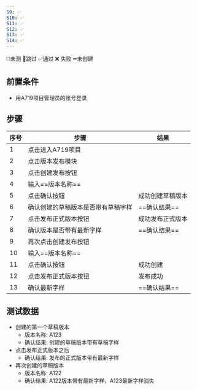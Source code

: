 ```yaml
---
S9: ✅
S10: ✅
S11: ✅
S12: ✅
S13: ✅
S14: ✅
---
```

◻️未测    🚫跳过     ✅通过    ❌ 失败    ➖未创建

## 前置条件

- 用A719项目管理员的账号登录

## 步骤

| 序号  | 步骤                | 结果       |
| --- | ----------------- | -------- |
| 1   | 点击进入A719项目        |          |
| 2   | 点击版本发布模块          |          |
| 3   | 点击创建发布按钮          |          |
| 4   | 输入==版本名称==        |          |
| 5   | 点击确认按钮            | 成功创建草稿版本 |
| 6   | 确认创建的草稿版本是否带有草稿字样 | ==确认结果== |
| 7   | 点击发布正式版本按钮        | 成功发布正式版本 |
| 8   | 确认版本是否带有最新字样      | ==确认结果== |
| 9   | 再次点击创建发布按钮        |          |
| 10  | 输入==版本名称==        |          |
| 11  | 点击确认按钮            | 成功创建     |
| 12  | 点击发布正式版本按钮        | 发布成功     |
| 13  | 确认最新字样            | ==确认结果== |

## 测试数据

- 创建的第一个草稿版本
	- 版本名称: A123
	- 确认结果: 创建的草稿版本带有草稿字样
- 点击发布正式版本之后
	- 确认结果: 发布的正式版本带有最新字样
- 再次创建的草稿版本
	- 版本名称: A122
	- 确认结果: A122版本带有最新字样，A123最新字样消失
